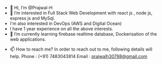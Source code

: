 - 👋 Hi, I’m @Prajwal-H
- 👀 I’m interested in Full Stack Web Development with react js , node js, express js and MySql.
-    I'm also interested in DevOps (AWS and Digital Ocean)
-    I have 1 year experience on all the above interests.
- 🌱 I’m currently learning firebase realtime database, Dockerisation of the web applications.
<!--- - 💞️ I’m looking to collaborate on ...--->
- 📫 How to reach me?
  In order to reach out to me, following details will help.
    Phone : (+91) 7483043814
    Email : prajwalh30798@gmail.com

<!---
Prajwal-H/Prajwal-H is a ✨ special ✨ repository because its `README.md` (this file) appears on your GitHub profile.
You can click the Preview link to take a look at your changes.
--->
